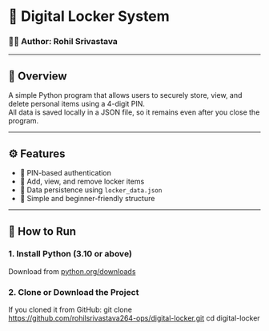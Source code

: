 # 🔐 Digital Locker System

### 👨‍💻 Author: Rohil Srivastava

---

## 🧭 Overview
A simple Python program that allows users to securely store, view, and delete personal items using a 4-digit PIN.  
All data is saved locally in a JSON file, so it remains even after you close the program.

---

## ⚙️ Features
- 🔑 PIN-based authentication
- 📂 Add, view, and remove locker items
- 💾 Data persistence using `locker_data.json`
- 🧰 Simple and beginner-friendly structure

---

## 🚀 How to Run

### 1. Install Python (3.10 or above)
Download from [python.org/downloads](https://www.python.org/downloads/)

### 2. Clone or Download the Project
If you cloned it from GitHub:
git clone https://github.com/rohilsrivastava264-ops/digital-locker.git
cd digital-locker

